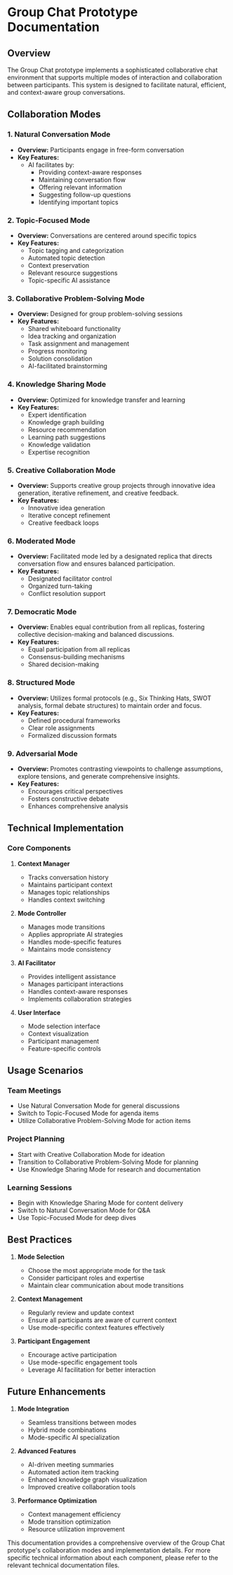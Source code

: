 # Group Chat Prototype Documentation

## Overview
The Group Chat prototype implements a sophisticated collaborative chat environment that supports multiple modes of interaction and collaboration between participants. This system is designed to facilitate natural, efficient, and context-aware group conversations.

## Collaboration Modes

### 1. Natural Conversation Mode
- **Overview:** Participants engage in free-form conversation
- **Key Features:**
  - AI facilitates by:
    - Providing context-aware responses
    - Maintaining conversation flow
    - Offering relevant information
    - Suggesting follow-up questions
    - Identifying important topics

### 2. Topic-Focused Mode
- **Overview:** Conversations are centered around specific topics
- **Key Features:**
  - Topic tagging and categorization
  - Automated topic detection
  - Context preservation
  - Relevant resource suggestions
  - Topic-specific AI assistance

### 3. Collaborative Problem-Solving Mode
- **Overview:** Designed for group problem-solving sessions
- **Key Features:**
  - Shared whiteboard functionality
  - Idea tracking and organization
  - Task assignment and management
  - Progress monitoring
  - Solution consolidation
  - AI-facilitated brainstorming

### 4. Knowledge Sharing Mode
- **Overview:** Optimized for knowledge transfer and learning
- **Key Features:**
  - Expert identification
  - Knowledge graph building
  - Resource recommendation
  - Learning path suggestions
  - Knowledge validation
  - Expertise recognition

### 5. Creative Collaboration Mode
- **Overview:** Supports creative group projects through innovative idea generation, iterative refinement, and creative feedback.
- **Key Features:**
  - Innovative idea generation
  - Iterative concept refinement
  - Creative feedback loops

### 6. Moderated Mode
- **Overview:** Facilitated mode led by a designated replica that directs conversation flow and ensures balanced participation.
- **Key Features:**
  - Designated facilitator control
  - Organized turn-taking
  - Conflict resolution support

### 7. Democratic Mode
- **Overview:** Enables equal contribution from all replicas, fostering collective decision-making and balanced discussions.
- **Key Features:**
  - Equal participation from all replicas
  - Consensus-building mechanisms
  - Shared decision-making

### 8. Structured Mode
- **Overview:** Utilizes formal protocols (e.g., Six Thinking Hats, SWOT analysis, formal debate structures) to maintain order and focus.
- **Key Features:**
  - Defined procedural frameworks
  - Clear role assignments
  - Formalized discussion formats

### 9. Adversarial Mode
- **Overview:** Promotes contrasting viewpoints to challenge assumptions, explore tensions, and generate comprehensive insights.
- **Key Features:**
  - Encourages critical perspectives
  - Fosters constructive debate
  - Enhances comprehensive analysis

## Technical Implementation

### Core Components
1. **Context Manager**
   - Tracks conversation history
   - Maintains participant context
   - Manages topic relationships
   - Handles context switching

2. **Mode Controller**
   - Manages mode transitions
   - Applies appropriate AI strategies
   - Handles mode-specific features
   - Maintains mode consistency

3. **AI Facilitator**
   - Provides intelligent assistance
   - Manages participant interactions
   - Handles context-aware responses
   - Implements collaboration strategies

4. **User Interface**
   - Mode selection interface
   - Context visualization
   - Participant management
   - Feature-specific controls

## Usage Scenarios

### Team Meetings
- Use Natural Conversation Mode for general discussions
- Switch to Topic-Focused Mode for agenda items
- Utilize Collaborative Problem-Solving Mode for action items

### Project Planning
- Start with Creative Collaboration Mode for ideation
- Transition to Collaborative Problem-Solving Mode for planning
- Use Knowledge Sharing Mode for research and documentation

### Learning Sessions
- Begin with Knowledge Sharing Mode for content delivery
- Switch to Natural Conversation Mode for Q&A
- Use Topic-Focused Mode for deep dives

## Best Practices

1. **Mode Selection**
   - Choose the most appropriate mode for the task
   - Consider participant roles and expertise
   - Maintain clear communication about mode transitions

2. **Context Management**
   - Regularly review and update context
   - Ensure all participants are aware of current context
   - Use mode-specific context features effectively

3. **Participant Engagement**
   - Encourage active participation
   - Use mode-specific engagement tools
   - Leverage AI facilitation for better interaction

## Future Enhancements

1. **Mode Integration**
   - Seamless transitions between modes
   - Hybrid mode combinations
   - Mode-specific AI specialization

2. **Advanced Features**
   - AI-driven meeting summaries
   - Automated action item tracking
   - Enhanced knowledge graph visualization
   - Improved creative collaboration tools

3. **Performance Optimization**
   - Context management efficiency
   - Mode transition optimization
   - Resource utilization improvement

This documentation provides a comprehensive overview of the Group Chat prototype's collaboration modes and implementation details. For more specific technical information about each component, please refer to the relevant technical documentation files.
